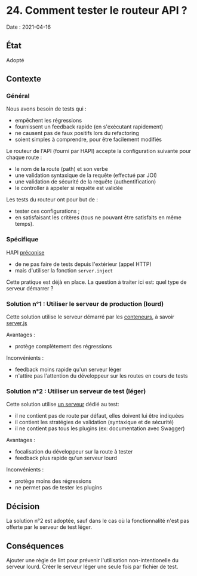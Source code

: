 # 24. Comment tester le routeur API ?

Date : 2021-04-16

## État
Adopté

## Contexte 

### Général
Nous avons besoin de tests qui :
- empêchent les régressions
- fournissent un feedback rapide (en s'exécutant rapidement)
- ne causent pas de faux positifs lors du refactoring
- soient simples à comprendre, pour être facilement modifiés

Le routeur de l'API (fourni par HAPI) accepte la configuration suivante pour chaque route :
- le nom de la route (path) et son verbe
- une validation syntaxique de la requête (effectué par JOI)
- une validation de sécurité de la requête (authentification)
- le controller à appeler si requête est validée 

Les tests du routeur ont pour but de :  
- tester ces configurations ;
- en satisfaisant les critères (tous ne pouvant être satisfaits en même temps).

### Spécifique

HAPI [préconise](https://hapi.dev/tutorials/testing/) 
- de ne pas faire de tests depuis l'extérieur (appel HTTP)
- mais d'utiliser la fonction `server.inject`

Cette pratique est déjà en place. 
La question à traiter ici est: quel type de serveur démarrer ? 

### Solution n°1 : Utiliser le serveur de production (lourd)
Cette solution utilise le serveur démarré par les [conteneurs](../../api/bin/www), à savoir [server.js](../../api/server.js)

Avantages :
- protège complètement des régressions

Inconvénients :
- feedback moins rapide qu'un serveur léger 
- n'attire pas l'attention du développeur sur les routes en cours de tests

### Solution n°2 : Utiliser un serveur de test (léger)
Cette solution utilise [un serveur](../../api/tests/tooling/http-test-server.js) dédié au test:
- il ne contient pas de route par défaut, elles doivent lui être indiquées
- il contient les stratégies de validation (syntaxique et de sécurité)  
- il ne contient pas tous les plugins (ex: documentation avec Swagger)   

Avantages :
- focalisation du développeur sur la route à tester
- feedback plus rapide qu'un serveur lourd

Inconvénients :
- protège moins des régressions
- ne permet pas de tester les plugins

## Décision
La solution n°2 est adoptée, sauf dans le cas où la fonctionnalité n'est pas offerte 
par le serveur de test léger.

## Conséquences
Ajouter une règle de lint pour prévenir l'utilisation non-intentionelle du serveur lourd.
Créer le serveur léger une seule fois par fichier de test.
